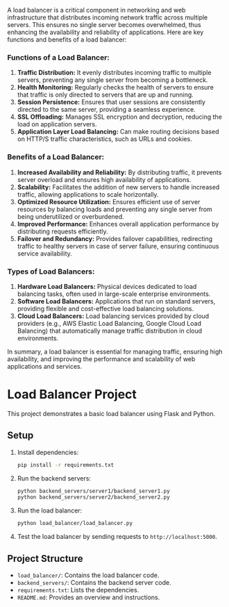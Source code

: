 A load balancer is a critical component in networking and web infrastructure that distributes incoming network traffic across multiple servers. This ensures no single server becomes overwhelmed, thus enhancing the availability and reliability of applications. Here are key functions and benefits of a load balancer:

### Functions of a Load Balancer:
1. **Traffic Distribution:** It evenly distributes incoming traffic to multiple servers, preventing any single server from becoming a bottleneck.
2. **Health Monitoring:** Regularly checks the health of servers to ensure that traffic is only directed to servers that are up and running.
3. **Session Persistence:** Ensures that user sessions are consistently directed to the same server, providing a seamless experience.
4. **SSL Offloading:** Manages SSL encryption and decryption, reducing the load on application servers.
5. **Application Layer Load Balancing:** Can make routing decisions based on HTTP/S traffic characteristics, such as URLs and cookies.

### Benefits of a Load Balancer:
1. **Increased Availability and Reliability:** By distributing traffic, it prevents server overload and ensures high availability of applications.
2. **Scalability:** Facilitates the addition of new servers to handle increased traffic, allowing applications to scale horizontally.
3. **Optimized Resource Utilization:** Ensures efficient use of server resources by balancing loads and preventing any single server from being underutilized or overburdened.
4. **Improved Performance:** Enhances overall application performance by distributing requests efficiently.
5. **Failover and Redundancy:** Provides failover capabilities, redirecting traffic to healthy servers in case of server failure, ensuring continuous service availability.

### Types of Load Balancers:
1. **Hardware Load Balancers:** Physical devices dedicated to load balancing tasks, often used in large-scale enterprise environments.
2. **Software Load Balancers:** Applications that run on standard servers, providing flexible and cost-effective load balancing solutions.
3. **Cloud Load Balancers:** Load balancing services provided by cloud providers (e.g., AWS Elastic Load Balancing, Google Cloud Load Balancing) that automatically manage traffic distribution in cloud environments.

In summary, a load balancer is essential for managing traffic, ensuring high availability, and improving the performance and scalability of web applications and services.

# Load Balancer Project

This project demonstrates a basic load balancer using Flask and Python.

## Setup

1. Install dependencies:
    ```sh
    pip install -r requirements.txt
    ```

2. Run the backend servers:
    ```sh
    python backend_servers/server1/backend_server1.py
    python backend_servers/server2/backend_server2.py
    ```

3. Run the load balancer:
    ```sh
    python load_balancer/load_balancer.py
    ```

4. Test the load balancer by sending requests to `http://localhost:5000`.

## Project Structure

- `load_balancer/`: Contains the load balancer code.
- `backend_servers/`: Contains the backend server code.
- `requirements.txt`: Lists the dependencies.
- `README.md`: Provides an overview and instructions.
